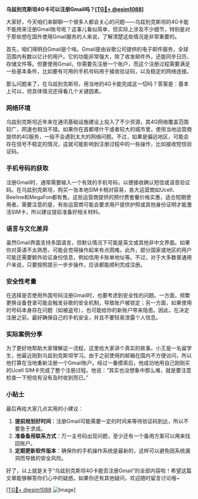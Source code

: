 **乌兹别克斯坦4G卡可以注册Gmail吗？[[TG💪+ @esim1088](https://t.me/s/esim1088)]**

大家好，今天咱们来聊聊一个很多人都会关心的问题——乌兹别克斯坦的4G卡能不能用来注册Gmail账号呢？这事儿看似简单，但实际上涉及不少细节，特别是对于那些想在国外使用Gmail服务的人来说，了解清楚这些情况是非常重要的。

首先，咱们得明白Gmail是个啥。Gmail是由谷歌公司提供的电子邮件服务，全球范围内有数以亿计的用户。它的功能非常强大，除了收发邮件外，还能同步日历、存储文件等。但要使用Gmail，你需要先注册一个账户，而这个注册过程需要满足一些基本条件，比如要有可用的手机号码用于接收验证码，以及稳定的网络连接。

那么问题来了，在乌兹别克斯坦，用当地的4G卡能完成这一切吗？答案是：基本上可以，但具体情况还得看几个关键因素。

### 网络环境

乌兹别克斯坦近年来在通讯基础设施建设上投入了不少资源，其4G网络覆盖范围较广，网速也相当不错。如果你在首都塔什干或者较大的城市里，使用当地运营商提供的4G服务，一般不会遇到太大的网络问题。不过，如果是偏远地区，可能会存在信号不稳定的情况，这就可能影响到注册过程中的一些操作，比如接收短信验证码。

### 手机号码的获取

注册Gmail时，通常需要输入一个有效的手机号码，以便接收确认短信或语音验证码。在乌兹别克斯坦，购买一张本地SIM卡相对容易，各大运营商如Ucell、Beeline和MegaFon都有售。这些运营商提供的预付费套餐价格实惠，适合短期使用者。需要注意的是，有些运营商可能会要求用户提供护照或其他身份证明才能激活SIM卡，所以建议提前准备好相关材料。

### 语言与文化差异

虽然Gmail界面支持多国语言，但默认情况下可能是英文或其他非中文界面。如果你对英语不太熟悉，可能会觉得操作起来有点困难。此外，部分国家或地区的用户可能还需要额外验证身份信息，例如信用卡账单地址等。不过，对于大多数普通用户来说，只要按照提示一步步操作，应该都能顺利完成注册。

### 安全性考量

在选择是否使用外国号码注册Gmail时，也要考虑到安全性的问题。一方面，频繁更换设备登录可能会触发谷歌的安全机制，导致账户被锁定；另一方面，如果使用的号码本身存在问题（如被盗号），也可能给你的新账户带来隐患。因此，在决定注册之前，最好确保自己的手机安全，并且不要轻易泄露个人信息。

### 实际案例分享

为了更好地帮助大家理解这一流程，这里给大家讲个真实的故事。小王是一名留学生，他最近刚到乌兹别克斯坦学习。由于之前使用的邮箱在国内不方便访问，所以他打算在当地重新注册一个Gmail账户。经过一番摸索后，他成功地用自己刚刚买的Ucell SIM卡完成了整个注册过程。他说：“其实也没想象中那么难，就是要注意检查一下短信有没有及时收到而已。”

### 小贴士

最后再给大家几点实用的小建议：

1. **提前规划好时间**：注册Gmail可能需要一定的时间来等待验证码到达，所以不要急于求成。
2. **准备备用联系方式**：万一主号码出现问题，至少还有一个备用方案可以用来找回账户。
3. **定期更新软件版本**：确保你的手机操作系统是最新的，这样可以避免因系统漏洞而导致的安全风险。

好了，以上就是关于“乌兹别克斯坦4G卡能否注册Gmail”的全部内容啦！希望这篇文章能够解答你们心中的疑惑。如果你还有其他疑问，欢迎随时留言讨论哦~ 

[[TG💪+ @esim1088](https://t.me/s/esim1088) ![Image](https://i.postimg.cc/4NQfJmqS/Snipaste-2025-05-13-00-14-12.png)]